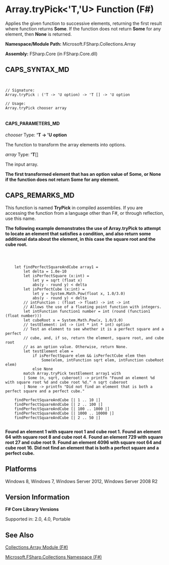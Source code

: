 # Array.tryPick<'T,'U> Function (F#)

Applies the given function to successive elements, returning the first result where function returns **Some**. If the function does not return **Some** for any element, then **None** is returned.

**Namespace/Module Path:** Microsoft.FSharp.Collections.Array

**Assembly:** FSharp.Core (in FSharp.Core.dll)


## CAPS_SYNTAX_MD



```


// Signature:
Array.tryPick : ('T -> 'U option) -> 'T [] -> 'U option

// Usage:
Array.tryPick chooser array


```



#### CAPS_PARAMETERS_MD
*chooser*
Type: **'T -&gt; 'U option**


The function to transform the array elements into options.


*array*
Type: **'T**[[]](http://msdn.microsoft.com/en-us/library/def20292-9aae-4596-9275-b94e594f8493)


The input array.



**The first transformed element that has an option value of Some, or None if the function does not return Some for any element.**
## CAPS_REMARKS_MD
This function is named **TryPick** in compiled assemblies. If you are accessing the function from a language other than F#, or through reflection, use this name.

**The following example demonstrates the use of Array.tryPick to attempt to locate an element that satisfies a condition, and also return some additional data about the element, in this case the square root and the cube root.**


```



    let findPerfectSquareAndCube array1 =
        let delta = 1.0e-10
        let isPerfectSquare (x:int) =
            let y = sqrt (float x)
            abs(y - round y) < delta
        let isPerfectCube (x:int) =
            let y = System.Math.Pow(float x, 1.0/3.0)
            abs(y - round y) < delta
        // intFunction : (float -> float) -> int -> int
        // Allows the use of a floating point function with integers.
        let intFunction function1 number = int (round (function1 (float number)))
        let cubeRoot x = System.Math.Pow(x, 1.0/3.0)
        // testElement: int -> (int * int * int) option
        // Test an element to see whether it is a perfect square and a perfect
        // cube, and, if so, return the element, square root, and cube root
        // as an option value. Otherwise, return None.
        let testElement elem = 
            if isPerfectSquare elem && isPerfectCube elem then
                Some(elem, intFunction sqrt elem, intFunction cubeRoot elem)
            else None
        match Array.tryPick testElement array1 with
        | Some (n, sqrt, cuberoot) -> printfn "Found an element %d with square root %d and cube root %d." n sqrt cuberoot
        | None -> printfn "Did not find an element that is both a perfect square and a perfect cube."

    findPerfectSquareAndCube [| 1 .. 10 |]
    findPerfectSquareAndCube [| 2 .. 100 |]
    findPerfectSquareAndCube [| 100 .. 1000 |]
    findPerfectSquareAndCube [| 1000 .. 10000 |]
    findPerfectSquareAndCube [| 2 .. 50 |]


```



**Found an element 1 with square root 1 and cube root 1.**
**Found an element 64 with square root 8 and cube root 4.**
**Found an element 729 with square root 27 and cube root 9.**
**Found an element 4096 with square root 64 and cube root 16.**
**Did not find an element that is both a perfect square and a perfect cube.**
## Platforms
Windows 8, Windows 7, Windows Server 2012, Windows Server 2008 R2


## Version Information
**F# Core Library Versions**

Supported in: 2.0, 4.0, Portable




## See Also
[Collections.Array Module &#40;F&#35;&#41;](Collections.Array+Module+%28F%23%29.md)

[Microsoft.FSharp.Collections Namespace &#40;F&#35;&#41;](Microsoft.FSharp.Collections+Namespace+%28F%23%29.md)

